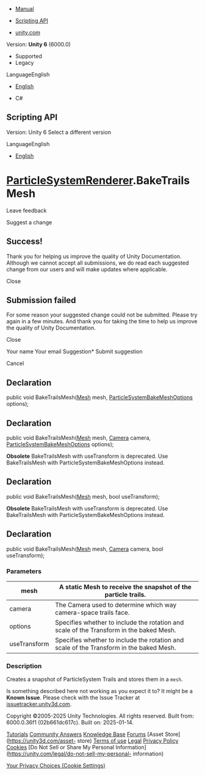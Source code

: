 [ ]()

  * [Manual](../Manual/index.html)
  * [Scripting API](../ScriptReference/index.html)

  * [unity.com](https://unity.com/)

Version: **Unity 6** (6000.0)

  * Supported
  * Legacy

LanguageEnglish

  * [English]()

  * C#

[ ](https://docs.unity3d.com)

## Scripting API

Version: Unity 6 Select a different version

LanguageEnglish

  * [English]()

#  [ParticleSystemRenderer](ParticleSystemRenderer.html).BakeTrailsMesh

Leave feedback

Suggest a change

## Success!

Thank you for helping us improve the quality of Unity Documentation. Although
we cannot accept all submissions, we do read each suggested change from our
users and will make updates where applicable.

Close

## Submission failed

For some reason your suggested change could not be submitted. Please <a>try
again</a> in a few minutes. And thank you for taking the time to help us
improve the quality of Unity Documentation.

Close

Your name Your email Suggestion* Submit suggestion

Cancel

[ ]()

## Declaration

public void BakeTrailsMesh([Mesh](Mesh.html) mesh,
[ParticleSystemBakeMeshOptions](ParticleSystemBakeMeshOptions.html) options);

## Declaration

public void BakeTrailsMesh([Mesh](Mesh.html) mesh, [Camera](Camera.html)
camera, [ParticleSystemBakeMeshOptions](ParticleSystemBakeMeshOptions.html)
options);

**Obsolete** BakeTrailsMesh with useTransform is deprecated. Use
BakeTrailsMesh with ParticleSystemBakeMeshOptions instead.

## Declaration

public void BakeTrailsMesh([Mesh](Mesh.html) mesh, bool useTransform);

**Obsolete** BakeTrailsMesh with useTransform is deprecated. Use
BakeTrailsMesh with ParticleSystemBakeMeshOptions instead.

## Declaration

public void BakeTrailsMesh([Mesh](Mesh.html) mesh, [Camera](Camera.html)
camera, bool useTransform);

### Parameters

mesh | A static Mesh to receive the snapshot of the particle trails.  
---|---  
camera | The Camera used to determine which way camera-space trails face.  
options | Specifies whether to include the rotation and scale of the Transform in the baked Mesh.  
useTransform | Specifies whether to include the rotation and scale of the Transform in the baked Mesh.  
  
### Description

Creates a snapshot of ParticleSystem Trails and stores them in a `mesh`.

Is something described here not working as you expect it to? It might be a
**Known Issue**. Please check with the Issue Tracker at
[issuetracker.unity3d.com](https://issuetracker.unity3d.com).

Copyright ©2005-2025 Unity Technologies. All rights reserved. Built from:
6000.0.36f1 (02b661dc617c). Built on: 2025-01-14.

[Tutorials](https://unity3d.com/learn) [Community
Answers](https://answers.unity3d.com) [Knowledge
Base](https://support.unity3d.com/hc/en-us)
[Forums](https://forum.unity3d.com) [Asset Store](https://unity3d.com/asset-
store) [Terms of use](https://docs.unity3d.com/Manual/TermsOfUse.html)
[Legal](https://unity.com/legal) [Privacy
Policy](https://unity.com/legal/privacy-policy)
[Cookies](https://unity.com/legal/cookie-policy) [Do Not Sell or Share My
Personal Information](https://unity.com/legal/do-not-sell-my-personal-
information)

[Your Privacy Choices (Cookie Settings)](javascript:void\(0\);)

